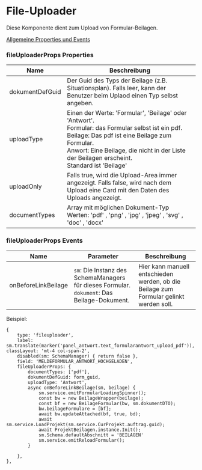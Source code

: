 # File-Uploader

Diese Komponente dient zum Upload von Formular-Beilagen.

[Allgemeine Properties und Events](../../../common.md)

### fileUploaderProps Properties
| Name | Beschreibung  | 
| ----------- | ----------- |
| dokumentDefGuid | Der Guid des Typs der Beilage (z.B. Situationsplan). Falls leer, kann der Benutzer beim Uplaod einen Typ selbst angeben.  |
| uploadType | Einen der Werte: 'Formular', 'Beilage' oder 'Antwort'. <br> Formular: das Formular selbst ist ein pdf. <br> Beilage: Das pdf ist eine Beilage zum Formular. <br> Anwort: Eine Beilage, die nicht in der Liste der Beilagen erscheint. <br> Standard ist 'Beilage' |
|uploadOnly | Falls true, wird die Upload-Area immer angezeigt. Falls false, wird nach dem Upload eine Card mit den Daten des Uploads angezeigt. |
| documentTypes | Array mit möglichen Dokument-Typ Werten: 'pdf' , 'png' , 'jpg' , 'jpeg' , 'svg' , 'doc' , 'docx' |

### fileUploaderProps Events

| Name | Parameter | Beschreibung  | 
| ----------- | ----------- | ----------- |
| onBeforeLinkBeilage | `sm`: Die Instanz des SchemaManagers für dieses Formular. <br/>  `dokument`: Das Beilage-Dokument. | Hier kann manuell entschieden werden, ob die Beilage zum Formular gelinkt werden soll. |


Beispiel:
```
{
    type: 'fileuploader', 
    label: sm.translate(marker('panel_antwort.text_formularantwort_upload_pdf')), classLayout: 'mt-4 col-span-2',
    disabled(sm: SchemaManager) { return false },
    field: 'MELDEFORMULAR_ANTWORT_HOCHGELADEN',
    fileUploaderProps: {
        documentTypes: ['pdf'],
        dokumentDefGuid: form_guid,
        uploadType: 'Antwort',
        async onBeforeLinkBeilage(sm, beilage) {
            sm.service.emitFormularLoadingSpinner();
            const bw = new BeilageWrapper(beilage);
            const bf = new BeilageFormular(bw, sm.dokumentDTO);
            bw.beilageFormulare = [bf];
            await bw.updateAttached(bf, true, bd);
            await sm.service.LoadProjekt(sm.service.CurProjekt.auftrag.guid);
            await ProjektBeilagen.instance.Init();
            sm.Schema.defaultAbschnitt = 'BEILAGEN'
            sm.service.emitReloadFormular();
        }

    },
},

```
